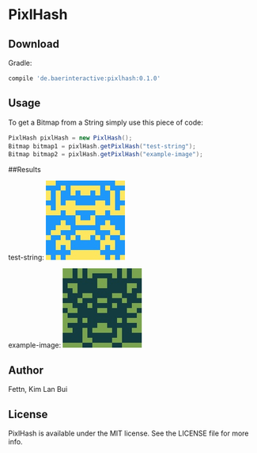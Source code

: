 # PixlHash

## Download

Gradle:
```groovy
compile 'de.baerinteractive:pixlhash:0.1.0'
```

## Usage

To get a Bitmap from a String simply use this piece of code:
```java
PixlHash pixlHash = new PixlHash();
Bitmap bitmap1 = pixlHash.getPixlHash("test-string");
Bitmap bitmap2 = pixlHash.getPixlHash("example-image");
```

##Results

test-string:
![](images/test-string.jpg)

example-image:
![](images/example-image.jpg)

## Author

Fettn,
Kim Lan Bui

## License

PixlHash is available under the MIT license. See the LICENSE file for more info.

